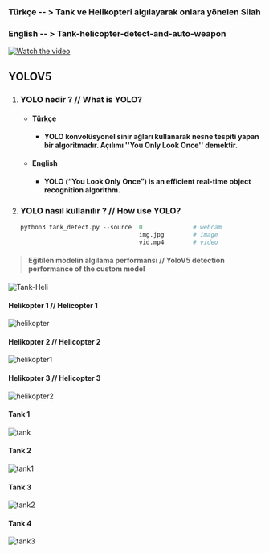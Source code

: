 ### Türkçe -- > Tank ve Helikopteri algılayarak onlara yönelen Silah
### English -- > Tank-helicopter-detect-and-auto-weapon

[![Watch the video](https://i9.ytimg.com/vi/brhcyGKEaVs/mq1.jpg?sqp=CPyq_5cG&rs=AOn4CLBX1kqEYYdUFfkF5xOGvvrU_0kzRA)](https://www.youtube.com/watch?v=brhcyGKEaVs)



## **YOLOV5**

1. ### **YOLO nedir ? // What is YOLO?**
   - #### Türkçe
     - **YOLO konvolüsyonel sinir ağları kullanarak nesne tespiti yapan bir algoritmadır. Açılımı ''You Only Look Once'' demektir.**   
   - #### English
     - **YOLO (“You Look Only Once”) is an efficient real-time object recognition algorithm.**   
2. ### **YOLO nasıl kullanılır ? // How use YOLO?**
   ```Python
   python3 tank_detect.py --source  0              # webcam
                                    img.jpg        # image
                                    vid.mp4        # video
   
   
   ```




> #### **Eğitilen modelin algılama performansı // YoloV5 detection performance of the custom model**


![Tank-Heli](https://user-images.githubusercontent.com/84287815/185233314-82e4ed12-323a-4ffb-8ee8-792d16db133f.png)







#### Helikopter 1 // Helicopter 1

![helikopter](https://user-images.githubusercontent.com/84287815/185232617-69e56f41-f624-4741-a082-5f719fa4b81c.jpg)

#### Helikopter 2 // Helicopter 2

![helikopter1](https://user-images.githubusercontent.com/84287815/185232707-7e012d40-23c0-4060-8d46-2cb81e193f63.jpg)

#### Helikopter 3 // Helicopter 3

![helikopter2](https://user-images.githubusercontent.com/84287815/185232729-b7506ed3-8a1c-43c2-b6e1-98e2344a0287.jpg)

#### Tank 1 

![tank](https://user-images.githubusercontent.com/84287815/185232774-de3e778d-dd8d-45bf-8362-5df20b93a970.jpg)

#### Tank 2

![tank1](https://user-images.githubusercontent.com/84287815/185232809-b294be43-b499-4d72-8645-eaa05573955f.jpg)

#### Tank 3

![tank2](https://user-images.githubusercontent.com/84287815/185232840-eacf24e0-7a04-4819-986a-b1b98a902bff.jpg)

#### Tank 4

![tank3](https://user-images.githubusercontent.com/84287815/185232883-2995ea43-ff15-4f9f-807b-511951045a1e.jpg)
